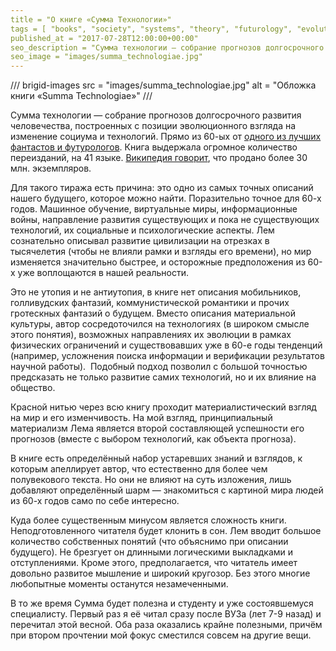 ```yaml
---
title = "О книге «Сумма Технологии»"
tags = [ "books", "society", "systems", "theory", "futurology", "evolution", "interesting", "best", "popular-philosophy-books"]
published_at = "2017-07-28T12:00:00+00:00"
seo_description = "Сумма технологии — собрание прогнозов долгосрочного развития человечества, построенных с позиции эволюционного взгляда на изменение социума и технологий."
seo_image = "images/summa_technologiae.jpg"
---
```


/// brigid-images
src = "images/summa_technologiae.jpg"
alt = "Обложка книги «Summa Technologiae»"
///

Сумма технологии — собрание прогнозов долгосрочного развития человечества, построенных с позиции эволюционного взгляда на изменение социума и технологий. Прямо из 60-ых от [одного из лучших фантастов и футурологов](https://ru.wikipedia.org/wiki/Лем,_Станислав). Книга выдержала огромное количество переизданий, на 41 языке. [Википедия говорит](https://ru.wikipedia.org/wiki/Сумма_технологии), что продано более 30 млн. экземпляров.

Для такого тиража есть причина: это одно из самых точных описаний нашего будущего, которое можно найти. Поразительно точное для 60-х годов. Машинное обучение, виртуальные миры, информационные войны, направление развития существующих и пока не существующих технологий, их социальные и психологические аспекты. Лем сознательно описывал развитие цивилизации на отрезках в тысячелетия (чтобы не влияли рамки и взгляды его времени), но мир изменяется значительно быстрее, и осторожные предположения из 60-х уже воплощаются в нашей реальности.

<!-- more -->

Это не утопия и не антиутопия, в книге нет описания мобильников, голливудских фантазий, коммунистической романтики и прочих гротескных фантазий о будущем. Вместо описания материальной культуры, автор сосредоточился на технологиях (в широком смысле этого понятия), возможных направлениях их эволюции в рамках физических ограничений и существовавших уже в 60-е годы тенденций (например, усложнения поиска информации и верификации результатов научной работы).  Подобный подход позволил с большой точностью предсказать не только развитие самих технологий, но и их влияние на общество.

Красной нитью через всю книгу проходит материалистический взгляд на мир и его изменчивость. На мой взгляд, принципиальный материализм Лема является второй составляющей успешности его прогнозов (вместе с выбором технологий, как объекта прогноза).

В книге есть определённый набор устаревших знаний и взглядов, к которым апеллирует автор, что естественно для более чем полувекового текста. Но они не влияют на суть изложения, лишь добавляют определённый шарм — знакомиться с картиной мира людей из 60-х годов само по себе интересно.

Куда более существенным минусом является сложность книги. Неподготовленного читателя будет клонить в сон. Лем вводит большое количество собственных понятий (что объяснимо при описании будущего). Не брезгует он длинными логическими выкладками и отступлениями. Кроме этого, предполагается, что читатель имеет довольно развитое мышление и широкий кругозор. Без этого многие любопытные моменты останутся незамеченными.

В то же время Сумма будет полезна и студенту и уже состоявшемуся специалисту. Первый раз я её читал сразу после ВУЗа (лет 7-9 назад) и перечитал этой весной. Оба раза оказались крайне полезными, причём при втором прочтении мой фокус сместился совсем на другие вещи.
